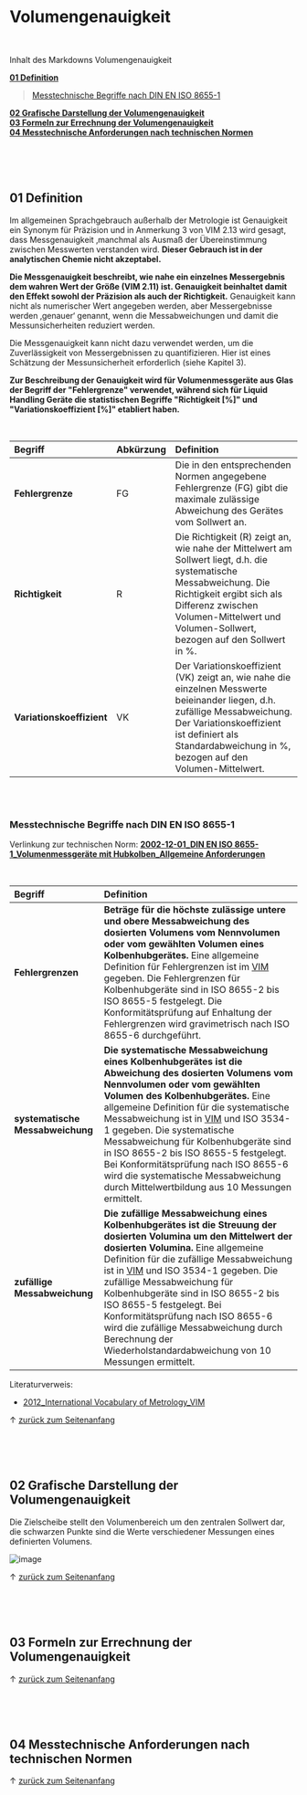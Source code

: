 

<a name="top"></a>
# Volumengenauigkeit

<br/>

Inhalt des Markdowns Volumengenauigkeit

**[01 Definition](#1)** <br/>
> [Messtechnische Begriffe nach DIN EN ISO 8655-1](#Begriffe) <br/>

**[02 Grafische Darstellung der Volumengenauigkeit](#2)** <br/>
**[03 Formeln zur Errechnung der Volumengenauigkeit](#3)** <br/>
**[04 Messtechnische Anforderungen nach technischen Normen](#4)** <br/>

<br/>

<br/>

<br/>

<a name="1"></a>
## 01 Definition
Im allgemeinen Sprachgebrauch außerhalb der Metrologie ist Genauigkeit ein Synonym für Präzision und in Anmerkung 3 von VIM 2.13 wird gesagt, dass 
Messgenauigkeit ‚manchmal als Ausmaß der Übereinstimmung zwischen Messwerten verstanden wird. **Dieser Gebrauch ist in der analytischen Chemie nicht akzeptabel.** 

**Die Messgenauigkeit beschreibt, wie nahe ein einzelnes Messergebnis dem wahren Wert der Größe (VIM 2.11) ist. Genauigkeit beinhaltet damit den Effekt sowohl der Präzision als auch der Richtigkeit.** Genauigkeit kann nicht als numerischer Wert angegeben werden, aber Messergebnisse werden ‚genauer‘ genannt, wenn die Messabweichungen
und damit die Messunsicherheiten reduziert werden. 

Die Messgenauigkeit kann nicht dazu verwendet werden, um die Zuverlässigkeit von Messergebnissen zu quantifizieren. Hier ist eines Schätzung der Messunsicherheit erforderlich (siehe Kapitel 3).

**Zur Beschreibung der Genauigkeit wird für Volumenmessgeräte aus Glas der Begriff der "Fehlergrenze" verwendet, während sich für Liquid Handling Geräte die statistischen Begriffe "Richtigkeit [%]" und "Variationskoeffizient [%]" etabliert haben.**

<br/>

| Begriff     | Abkürzung | Definition | 
| :-------------- | :------ | :------ | 
| **Fehlergrenze** |  FG | Die in den entsprechenden Normen angegebene Fehlergrenze (FG) gibt die maximale zulässige Abweichung des Gerätes vom Sollwert an. |
| **Richtigkeit** |  R | Die Richtigkeit (R) zeigt an, wie nahe der Mittelwert am Sollwert liegt, d.h. die systematische Messabweichung. Die Richtigkeit ergibt sich als Differenz zwischen Volumen-Mittelwert und Volumen-Sollwert, bezogen auf den Sollwert in %. |
| **Variationskoeffizient** |  VK | Der Variationskoeffizient (VK) zeigt an, wie nahe die einzelnen Messwerte beieinander liegen, d.h. zufällige Messabweichung. Der Variationskoeffizient ist definiert als Standardabweichung in %, bezogen auf den Volumen-Mittelwert. |

<br/>

<br/>

<a name="Begriffe"></a>
### Messtechnische Begriffe nach DIN EN ISO 8655-1

Verlinkung zur technischen Norm: **[2002-12-01_DIN EN ISO 8655-1_Volumenmessgeräte mit Hubkolben_Allgemeine Anforderungen](https://hirschmannlab.sharepoint.com/:b:/r/sites/AAD-Product-Management-Portal/Produkt%20Konformitt/01%20European%20Conformity/04%20Technical%20Product%20Standards/2002-12-01_DIN%20EN%20ISO%208655-1_Volumenmessger%C3%A4te%20mit%20Hubkolben_Allgemeine%20Anforderungen.pdf?csf=1&web=1&e=0K9JOb)**

<br/>

| Begriff     | Definition | 
| :-------------- |  :------ | 
| **Fehlergrenzen** | **Beträge für die höchste zulässige untere und obere Messabweichung des dosierten Volumens vom Nennvolumen oder vom gewählten Volumen eines Kolbenhubgerätes.** Eine allgemeine Definition für Fehlergrenzen ist im [VIM](https://hirschmannlab-my.sharepoint.com/:b:/r/personal/m_herkert_hirschmannlab_de/Documents/Produktmanagement/Literaturrecherche/General%20Information/2012_International%20Vocabulary%20of%20Metrology_VIM.pdf?csf=1&web=1&e=e33goP) gegeben. Die Fehlergrenzen für Kolbenhubgeräte sind in ISO 8655-2 bis ISO 8655-5 festgelegt. Die Konformitätsprüfung auf Enhaltung der Fehlergrenzen wird gravimetrisch nach ISO 8655-6 durchgeführt. |
| **systematische Messabweichung** | **Die systematische Messabweichung eines Kolbenhubgerätes ist die Abweichung des dosierten Volumens vom Nennvolumen oder vom gewählten Volumen des Kolbenhubgerätes.** Eine allgemeine Definition für die systematische Messabweichung ist in [VIM](https://hirschmannlab-my.sharepoint.com/:b:/r/personal/m_herkert_hirschmannlab_de/Documents/Produktmanagement/Literaturrecherche/General%20Information/2012_International%20Vocabulary%20of%20Metrology_VIM.pdf?csf=1&web=1&e=e33goP) und ISO 3534-1 gegeben. Die systematische Messabweichung für Kolbenhubgeräte sind in ISO 8655-2 bis ISO 8655-5 festgelegt. Bei Konformitätsprüfung nach ISO 8655-6 wird die systematische Messabweichung durch Mittelwertbildung aus 10 Messungen ermittelt. |
| **zufällige Messabweichung** | **Die zufällige Messabweichung eines Kolbenhubgerätes ist die Streuung der dosierten Volumina um den Mittelwert der dosierten Volumina.** Eine allgemeine Definition für die zufällige Messabweichung ist in [VIM](https://hirschmannlab-my.sharepoint.com/:b:/r/personal/m_herkert_hirschmannlab_de/Documents/Produktmanagement/Literaturrecherche/General%20Information/2012_International%20Vocabulary%20of%20Metrology_VIM.pdf?csf=1&web=1&e=e33goP) und ISO 3534-1 gegeben. Die zufällige Messabweichung für Kolbenhubgeräte sind in ISO 8655-2 bis ISO 8655-5 festgelegt. Bei Konformitätsprüfung nach ISO 8655-6 wird die zufällige Messabweichung durch Berechnung der Wiederholstandardabweichung von 10 Messungen ermittelt. |

Literaturverweis:
- [2012_International Vocabulary of Metrology_VIM](https://hirschmannlab-my.sharepoint.com/:b:/r/personal/m_herkert_hirschmannlab_de/Documents/Produktmanagement/Literaturrecherche/General%20Information/2012_International%20Vocabulary%20of%20Metrology_VIM.pdf?csf=1&web=1&e=e33goP)

&uarr; [zurück zum Seitenanfang](#top)

<br/>

<br/>

<br/>

<a name="2"></a>
## 02 Grafische Darstellung der Volumengenauigkeit
Die Zielscheibe stellt den Volumenbereich um den zentralen Sollwert dar, die schwarzen Punkte sind die Werte verschiedener Messungen eines definierten Volumens.

![image](https://user-images.githubusercontent.com/83710723/148731947-da2cb738-8cfc-4930-bc4c-b702f937698e.png)

&uarr; [zurück zum Seitenanfang](#top)

<br/>

<br/>

<br/>

<a name="3"></a>
## 03 Formeln zur Errechnung der Volumengenauigkeit

&uarr; [zurück zum Seitenanfang](#top)


<br/>

<br/>

<br/>

<a name="4"></a>
## 04 Messtechnische Anforderungen nach technischen Normen

&uarr; [zurück zum Seitenanfang](#top)


<br/>

<br/>

<br/>
